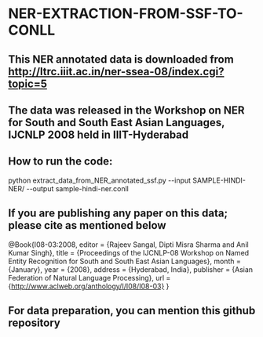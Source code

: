 # NER-EXTRACTION-FROM-SSF-TO-CONLL
## This NER annotated data is downloaded from http://ltrc.iiit.ac.in/ner-ssea-08/index.cgi?topic=5 
## The data was released in the Workshop on NER for South and South East Asian Languages, IJCNLP 2008 held in IIIT-Hyderabad
## How to run the code:
python extract_data_from_NER_annotated_ssf.py --input SAMPLE-HINDI-NER/ --output sample-hindi-ner.conll
## If you are publishing any paper on this data; please cite as mentioned below
@Book{I08-03:2008,
  editor    = {Rajeev Sangal, Dipti Misra Sharma and Anil Kumar Singh},
  title     = {Proceedings of the IJCNLP-08 Workshop on Named Entity Recognition for South and South East Asian Languages},
  month     = {January},
  year      = {2008},
  address   = {Hyderabad, India},
  publisher = {Asian Federation of Natural Language Processing},
  url       = {http://www.aclweb.org/anthology/I/I08/I08-03}
}
## For data preparation, you can mention this github repository
